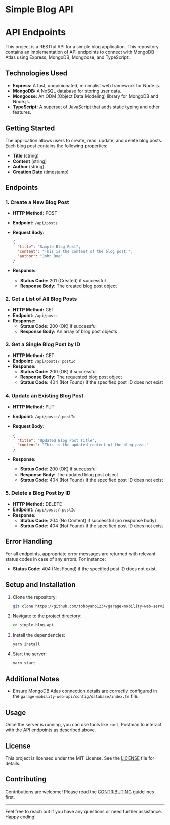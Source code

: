 # Simple Blog API

# API Endpoints
This project is a RESTful API for a simple blog application.
This repository contains an implementation of API endpoints to connect with MongoDB Atlas using Express, MongoDB, Mongoose, and TypeScript.

## Technologies Used

- **Express:** A fast, unopinionated, minimalist web framework for Node.js.
- **MongoDB:** A NoSQL database for storing user data.
- **Mongoose:** An ODM (Object Data Modeling) library for MongoDB and Node.js.
- **TypeScript:** A superset of JavaScript that adds static typing and other features.

## Getting Started
 The application allows users to create, read, update, and delete blog posts. Each blog post contains the following properties:

- **Title** (string)
- **Content** (string)
- **Author** (string)
- **Creation Date** (timestamp)

## Endpoints

### 1. Create a New Blog Post

- **HTTP Method:** POST
- **Endpoint:** `/api/posts`
- **Request Body:**

  ```json
  {
    "title": "Sample Blog Post",
    "content": "This is the content of the blog post.",
    "author": "John Doe"
  }
  ```

- **Response:**
  - **Status Code:** 201 (Created) if successful
  - **Response Body:** The created blog post object

### 2. Get a List of All Blog Posts

- **HTTP Method:** GET
- **Endpoint:** `/api/posts`
- **Response:**
  - **Status Code:** 200 (OK) if successful
  - **Response Body:** An array of blog post objects

### 3. Get a Single Blog Post by ID

- **HTTP Method:** GET
- **Endpoint:** `/api/posts/:postId`
- **Response:**
  - **Status Code:** 200 (OK) if successful
  - **Response Body:** The requested blog post object
  - **Status Code:** 404 (Not Found) if the specified post ID does not exist

### 4. Update an Existing Blog Post

- **HTTP Method:** PUT
- **Endpoint:** `/api/posts/:postId`
- **Request Body:**

  ```json
  {
    "title": "Updated Blog Post Title",
    "content": "This is the updated content of the blog post."
  }
  ```

- **Response:**
  - **Status Code:** 200 (OK) if successful
  - **Response Body:** The updated blog post object
  - **Status Code:** 404 (Not Found) if the specified post ID does not exist

### 5. Delete a Blog Post by ID

- **HTTP Method:** DELETE
- **Endpoint:** `/api/posts/:postId`
- **Response:**
  - **Status Code:** 204 (No Content) if successful (no response body)
  - **Status Code:** 404 (Not Found) if the specified post ID does not exist

## Error Handling

For all endpoints, appropriate error messages are returned with relevant status codes in case of any errors. For instance:

- **Status Code:** 404 (Not Found) if the specified post ID does not exist.

## Setup and Installation

1. Clone the repository:
   ```bash
   git clone https://github.com/tobbyano1234/garage-mobility-web-services.git
   ```

2. Navigate to the project directory:
   ```bash
   cd simple-blog-api
   ```

3. Install the dependencies:
   ```bash
   yarn install
   ```

4. Start the server:
   ```bash
   yarn start
   ```

## Additional Notes

- Ensure MongoDB Atlas connection details are correctly configured in the `garage-mobility-web-api/config/database/index.ts` file.

## Usage

Once the server is running, you can use tools like `curl`, Postman to interact with the API endpoints as described above.

## License

This project is licensed under the MIT License. See the [LICENSE](LICENSE) file for details.

## Contributing

Contributions are welcome! Please read the [CONTRIBUTING](CONTRIBUTING.md) guidelines first.

---

Feel free to reach out if you have any questions or need further assistance. Happy coding!